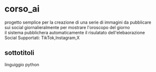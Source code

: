 # corso_ai

progetto semplice per la creazione di una serie di immagini da pubblicare sui social giornalieralmente per mostrare l'oroscopo del giorno  
il sistema pubblichera automaticamente il risulatato dell'elebaorazione  
Social Supportati: TikTok,Instagram,X

## sottotitoli

linguiggio python
